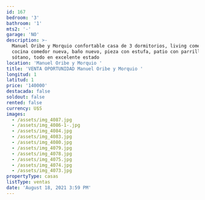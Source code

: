 ```yaml
---
id: 167
bedroom: '3'
bathroom: '1'
mts2: '-'
garage: 'NO'
description: >-
  Manuel Oribe y Morquio confortable casa de 3 dormitorios, living comedor,
  cocina comedor nueva, baño nuevo, pieza con estufa, patio con parrillero y
  sótano, todo en excelente estado 
location: 'Manuel Oribe y Morquio '
title: 'VENTA OPORTUNIDAD Manuel Oribe y Morquio '
longitud: 1
latitud: 1
price: '140000'
destacada: false
soldout: false
rented: false
currency: U$S
images:
  - /assets/img_4087.jpg
  - /assets/img_4086-1-.jpg
  - /assets/img_4084.jpg
  - /assets/img_4083.jpg
  - /assets/img_4080.jpg
  - /assets/img_4079.jpg
  - /assets/img_4078.jpg
  - /assets/img_4075.jpg
  - /assets/img_4074.jpg
  - /assets/img_4073.jpg
propertyType: casas
listType: ventas
date: 'August 18, 2021 3:59 PM'
---
```


